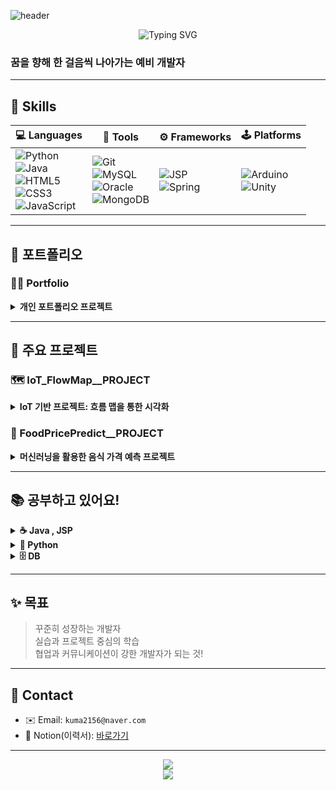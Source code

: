 ![header](https://capsule-render.vercel.app/api?type=waving&color=0080FF&height=200&section=header&text=Just%20Fighting!%&fontSize=50&fontColor=FFFFFF&animation=wave)
<p align="center">
  <img src="https://readme-typing-svg.demolab.com?font=Fira+Code&size=24&pause=1000&center=true&vCenter=true&width=435&lines=Hello+World!+I'm+ddingyu;Full-stack+Developer;Always+Learning+New+Things" alt="Typing SVG" />
</p>

<p align="center"><h3>꿈을 향해 한 걸음씩 나아가는 예비 개발자</h3></p>

---

## 🔧 Skills
| 💻 Languages | 🧰 Tools | ⚙️ Frameworks | 🕹️ Platforms |
|--------------|----------|----------------|----------------|
| ![Python](https://img.shields.io/badge/Python-3776AB?style=for-the-badge&logo=python&logoColor=white)<br>![Java](https://img.shields.io/badge/Java-007396?style=for-the-badge&logo=java&logoColor=white)<br>![HTML5](https://img.shields.io/badge/HTML5-E34F26?style=for-the-badge&logo=html5&logoColor=white)<br>![CSS3](https://img.shields.io/badge/CSS3-1572B6?style=for-the-badge&logo=css3&logoColor=white)<br>![JavaScript](https://img.shields.io/badge/JavaScript-F7DF1E?style=for-the-badge&logo=javascript&logoColor=black) | ![Git](https://img.shields.io/badge/Git-F05032?style=for-the-badge&logo=git&logoColor=white)<br>![MySQL](https://img.shields.io/badge/MySQL-4479A1?style=for-the-badge&logo=mysql&logoColor=white)<br>![Oracle](https://img.shields.io/badge/Oracle-F80000?style=for-the-badge&logo=oracle&logoColor=white)<br>![MongoDB](https://img.shields.io/badge/MongoDB-47A248?style=for-the-badge&logo=mongodb&logoColor=white) | ![JSP](https://img.shields.io/badge/JSP-007396?style=for-the-badge&logo=java&logoColor=white)<br>![Spring](https://img.shields.io/badge/Spring-6DB33F?style=for-the-badge&logo=spring&logoColor=white) | ![Arduino](https://img.shields.io/badge/Arduino-00979D?style=for-the-badge&logo=arduino&logoColor=white)<br>![Unity](https://img.shields.io/badge/Unity-000000?style=for-the-badge&logo=unity&logoColor=white) |



---

## 📁 포트폴리오
### 🧑‍💻 Portfolio
<details>
  <summary><b>개인 포트폴리오 프로젝트</b></summary>
  <ul>
    <li>프로젝트 소개 및 자신을 홍보하는 웹사이트</li>
    <li>사용 기술: HTML, CSS, JavaScript</li>
  </ul>
  🔗 [GitHub Repo 바로가기](https://github.com/kuma2156/Portfolio)
</details>

---
## 📌 주요 프로젝트

### 🗺️ IoT_FlowMap__PROJECT
<details>
  <summary><b>IoT 기반 프로젝트: 흐름 맵을 통한 시각화</b></summary>
  <ul>
    <li>IoT 장치 데이터를 흐름 맵으로 시각화한 프로젝트</li>
    <li>실시간 데이터 분석 및 시각화</li>
  </ul>
  🔗 [GitHub Repo 바로가기](https://github.com/kuma2156/IoT_FlowMap__PROJECT)
</details>


### 🍔 FoodPricePredict__PROJECT
<details>
  <summary><b>머신러닝을 활용한 음식 가격 예측 프로젝트</b></summary>
  <ul>
    <li>음식 가격 예측을 위한 데이터 분석 및 모델 학습</li>
    <li>사용 기술: Python, Pandas, Scikit-learn</li>
  </ul>
  🔗 [GitHub Repo 바로가기](https://github.com/kuma2156/FoodPricePredict__PROJECT)
</details>

---

## 📚 공부하고 있어요!

<details>
  <summary><b>☕ Java , JSP</b></summary>
  <ul>
    <li>Java 프로그래밍을 통한 문제 풀이 및 실습 , 알고리즘 구현</li>
    <li>웹 게시판, 로그인 시스템 등 구현</li>
  </ul>
  <li>
      🔗 [GitHub Repo 바로가기](https://github.com/kuma2156/JSP__LAB) 
  </li>
  <li>
      🔗 [GitHub Repo 바로가기](https://github.com/kuma2156/korit_4_java)
  </li>
</details>

<details>
  <summary><b> 🐍 Python</b></summary>
  <ul>
    <li>파이썬을 이용한 다양한 문제 풀이 및 알고리즘 구현</li>
  </ul>
  🔗 [GitHub Repo 바로가기](https://github.com/kuma2156/Python__LAB)
</details>

<details>
  <summary><b> 🗄️ DB</b></summary>
  <ul>
    <li>MySQL 이용한 실습 및 데이터베이스 구현</li>
  </ul>
  🔗 [GitHub Repo 바로가기](https://github.com/kuma2156/DB__LAB)
</details>

---

## ✨ 목표

> 꾸준히 성장하는 개발자  
> 실습과 프로젝트 중심의 학습  
> 협업과 커뮤니케이션이 강한 개발자가 되는 것!

---


## 🔗 Contact

- ✉️ Email: `kuma2156@naver.com`
- 💼 Notion(이력서): [바로가기](https://your-notion-link)

---

<p align="center">
  <img src="https://github-readme-stats.vercel.app/api?username=myungkyu&show_icons=true&theme=tokyonight" />
  <br/>
  <img src="https://github-readme-stats.vercel.app/api/top-langs/?username=myungkyu&layout=compact&theme=tokyonight" />
</p>
